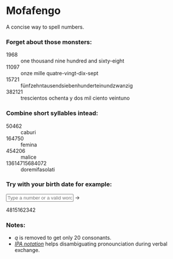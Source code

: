 # Mofafengo
A concise way to spell numbers.

### Forget about those monsters:

<dl>

<dt>1968</dt>

<dd>one thousand nine hundred and sixty-eight</dd>

<dt>11097</dt>

<dd>onze mille quatre-vingt-dix-sept</dd>

<dt>15721</dt>

<dd>fünfzehntausendsiebenhunderteinundzwanzig</dd>

<dt>382121</dt>

<dd>trescientos ochenta y dos mil ciento veintuno</dd>

</dl>

### Combine short syllables intead:

<dl>

<dt>50462</dt>

<dd>caburi</dd>

<dt>164750</dt>

<dd>femina</dd>

<dt>454206</dt>

<dd>malice</dd>

<dt>13614715684072</dt>

<dd>doremifasolati</dd>

</dl>

### Try with your birth date for example:

<form><input placeholder="Type a number or a valid word"> <span id="to">→</span>

<output>4815162342</output>

</form>

### Notes:

*   _q_ is removed to get only 20 consonants.
*   _[IPA notation](http://en.wikipedia.org/wiki/International_Phonetic_Alphabet)_ helps disambiguating pronounciation during verbal exchange.
